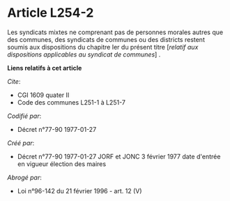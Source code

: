 # Article L254-2

Les syndicats mixtes ne comprenant pas de personnes morales autres que des communes, des syndicats de communes ou des
districts restent soumis aux dispositions du chapitre Ier du présent titre [*relatif aux dispositions applicables au syndicat
de communes*] .

**Liens relatifs à cet article**

_Cite_:

  - CGI 1609 quater II
  - Code des communes L251-1 à L251-7

_Codifié par_:

  - Décret n°77-90 1977-01-27

_Créé par_:

  - Décret n°77-90 1977-01-27 JORF et JONC 3 février 1977 date d'entrée en vigueur élection des maires

_Abrogé par_:

  - Loi n°96-142 du 21 février 1996 - art. 12 (V)
